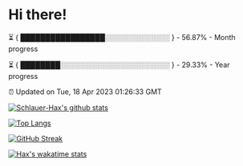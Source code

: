 # Hi there!

⏳ { █████████████████░░░░░░░░░░░░░ } - 56.87% - Month progress

⏳ { ████████░░░░░░░░░░░░░░░░░░░░░░ } - 29.33% - Year progress

⏰ Updated on Tue, 18 Apr 2023 01:26:33 GMT


[![Schlauer-Hax's github stats](https://github-readme-stats.vercel.app/api?username=Schlauer-Hax&show_icons=true&theme=dark&count_private=true)](https://github.com/Schlauer-Hax)


[![Top Langs](https://github-readme-stats.vercel.app/api/top-langs/?username=Schlauer-Hax&layout=compact&theme=dark)](https://github.com/Schlauer-Hax?tab=repositories)

[![GitHub Streak](https://streak-stats.demolab.com?user=Schlauer-Hax&theme=dark)](https://git.io/streak-stats)

[![Hax's wakatime stats](https://github-readme-stats.vercel.app/api/wakatime?username=Hax&theme=dark)](https://wakatime.com/@Hax)

